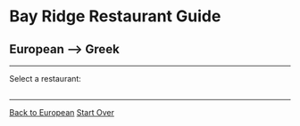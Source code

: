 # Bay Ridge Restaurant Guide
## European --> Greek
---
Select a restaurant:
##
---
[Back to European](european.md)
[Start Over](../home.md)
